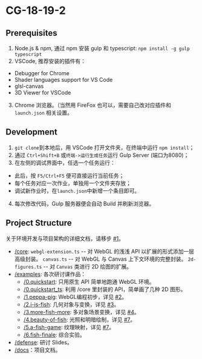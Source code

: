 # CG-18-19-2

## Prerequisites

1. Node.js & npm, 通过 npm 安装 gulp 和 typescript: `npm install -g gulp typescript`
2. VSCode, 推荐安装的插件有：
  * Debugger for Chrome
  * Shader languages support for VS Code
  * glsl-canvas
  * 3D Viewer for VSCode
3. Chrome 浏览器。（当然用 FireFox 也可以，需要自己改对应插件和 `launch.json` 相关设置。


## Development

1. `git clone`到本地后，用 VSCode 打开文件夹，在终端中运行 `npm install`；
2. 通过 `Ctrl+Shift+B` 或`终端->运行生成任务`运行 Gulp Server (端口为8080)；
3. 在左侧的调试界面中，任选一个任务运行：
  * 此后，按 `F5/Ctrl+F5` 便可直接运行当前任务；
  * 每个任务对应一次作业，单独用一个文件夹存放；
  * 调试新作业时，在`launch.json`中新增一个条目即可。
4. 每次修改代码，Gulp 服务器便会自动 Build 并刷新浏览器。


## Project Structure

关于环境开发与项目架构的详细文档，请移步 [#1](https://github.com/Vigilans/CG-18-19-2/issues/1)。

* [/core](../../tree/master/core):
  `webgl-extension.ts` -- 对 WebGL 的浅浅 API 以扩展的形式添加一层高级封装。 
  `canvas.ts` -- 对 WebGL 与 Canvas 上下文环境的完整封装。
  `2d-figures.ts` -- 对 `Canvas` 类进行 2D 绘图的扩展。 
* [/examples](../../tree/master/examples): 各次研讨课作品：
  * [/0.quickstart](https://vigilans.github.io/TypeGL/examples/0.quickstart): 只用原生 API 简单地跑通 WebGL 环境。
  * [/0.quickstart_ts](https://vigilans.github.io/TypeGL/examples/0.quickstart_ts): 利用 /core 里封装的 API，简单画了几种 2D 图形。
  * [/1.peppa-pig](https://vigilans.github.io/TypeGL/examples/1.peppa-pig): WebGL编程初步，详见 [#2](https://github.com/Vigilans/CG-18-19-2/issues/2)。
  * [/2.i-is-fish](https://vigilans.github.io/TypeGL/examples/2.i-is-fish): 几何对象与变换，详见 [#3](https://github.com/Vigilans/CG-18-19-2/issues/3)。
  * [/3.more-fish-more](https://vigilans.github.io/TypeGL/examples/3.more-fish-more): 多对象场景变换，详见 [#4](https://github.com/Vigilans/CG-18-19-2/issues/4)。
  * [/4.beauty-of-fish](https://vigilans.github.io/TypeGL/examples/4.beauty-of-fish): 光照和明暗绘制，详见 [#7](https://github.com/Vigilans/CG-18-19-2/issues/5)。
  * [/5.a-fish-game](https://vigilans.github.io/TypeGL/examples/5.a-fish-game): 纹理映射，详见 [#7](https://github.com/Vigilans/CG-18-19-2/issues/7)。
  * [/6.fish-finale](https://vigilans.github.io/TypeGL/examples/6.fish-finale): 综合实验。
* [/defense](../../tree/master/defense): 研讨 Slides。
* [/docs](https://vigilans.github.io/TypeGL)：项目文档。

